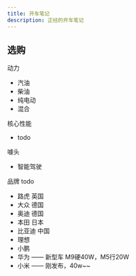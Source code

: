 ```yaml
---
title: 开车笔记
description: 正经的开车笔记
---
```


## 选购

动力

+ 汽油
+ 柴油
+ 纯电动
+ 混合

核心性能

+ todo

噱头

+ 智能驾驶

品牌 todo

+ 路虎 英国
+ 大众 德国
+ 奥迪 德国
+ 本田 日本
+ 比亚迪 中国
+ 理想
+ 小鹏
+ 华为 —— 新型车 M9硬40W，M5行20W
+ 小米 —— 刚发布，40w~~
